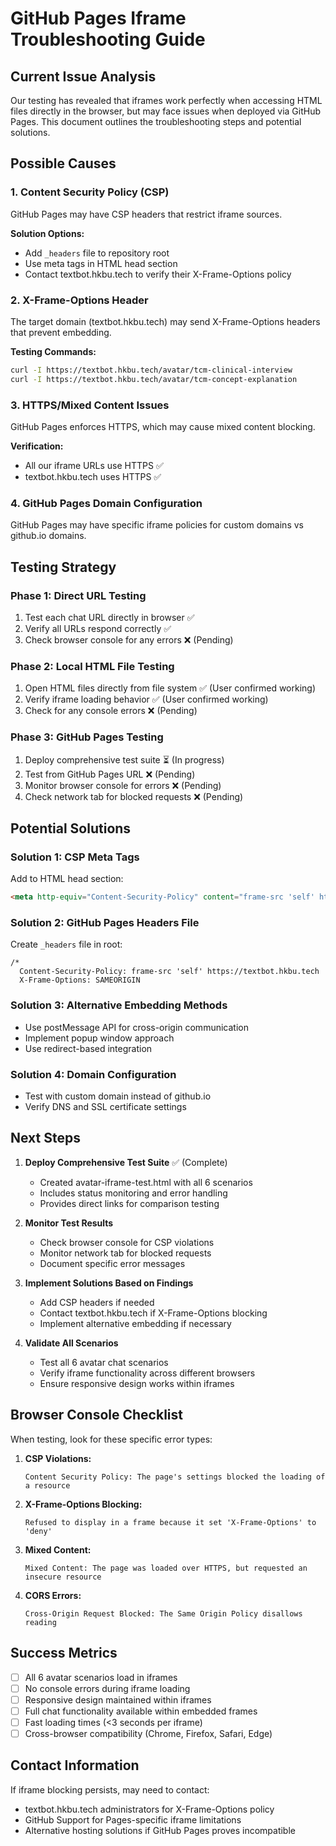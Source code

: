 # GitHub Pages Iframe Troubleshooting Guide

## Current Issue Analysis

Our testing has revealed that iframes work perfectly when accessing HTML files directly in the browser, but may face issues when deployed via GitHub Pages. This document outlines the troubleshooting steps and potential solutions.

## Possible Causes

### 1. Content Security Policy (CSP)
GitHub Pages may have CSP headers that restrict iframe sources.

**Solution Options:**
- Add `_headers` file to repository root
- Use meta tags in HTML head section
- Contact textbot.hkbu.tech to verify their X-Frame-Options policy

### 2. X-Frame-Options Header
The target domain (textbot.hkbu.tech) may send X-Frame-Options headers that prevent embedding.

**Testing Commands:**
```bash
curl -I https://textbot.hkbu.tech/avatar/tcm-clinical-interview
curl -I https://textbot.hkbu.tech/avatar/tcm-concept-explanation
```

### 3. HTTPS/Mixed Content Issues
GitHub Pages enforces HTTPS, which may cause mixed content blocking.

**Verification:**
- All our iframe URLs use HTTPS ✅
- textbot.hkbu.tech uses HTTPS ✅

### 4. GitHub Pages Domain Configuration
GitHub Pages may have specific iframe policies for custom domains vs github.io domains.

## Testing Strategy

### Phase 1: Direct URL Testing
1. Test each chat URL directly in browser ✅
2. Verify all URLs respond correctly ✅
3. Check browser console for any errors ❌ (Pending)

### Phase 2: Local HTML File Testing
1. Open HTML files directly from file system ✅ (User confirmed working)
2. Verify iframe loading behavior ✅ (User confirmed working)
3. Check for any console errors ❌ (Pending)

### Phase 3: GitHub Pages Testing
1. Deploy comprehensive test suite ⏳ (In progress)
2. Test from GitHub Pages URL ❌ (Pending)
3. Monitor browser console for errors ❌ (Pending)
4. Check network tab for blocked requests ❌ (Pending)

## Potential Solutions

### Solution 1: CSP Meta Tags
Add to HTML head section:
```html
<meta http-equiv="Content-Security-Policy" content="frame-src 'self' https://textbot.hkbu.tech; default-src 'self';">
```

### Solution 2: GitHub Pages Headers File
Create `_headers` file in root:
```
/*
  Content-Security-Policy: frame-src 'self' https://textbot.hkbu.tech
  X-Frame-Options: SAMEORIGIN
```

### Solution 3: Alternative Embedding Methods
- Use postMessage API for cross-origin communication
- Implement popup window approach
- Use redirect-based integration

### Solution 4: Domain Configuration
- Test with custom domain instead of github.io
- Verify DNS and SSL certificate settings

## Next Steps

1. **Deploy Comprehensive Test Suite** ✅ (Complete)
   - Created avatar-iframe-test.html with all 6 scenarios
   - Includes status monitoring and error handling
   - Provides direct links for comparison testing

2. **Monitor Test Results**
   - Check browser console for CSP violations
   - Monitor network tab for blocked requests
   - Document specific error messages

3. **Implement Solutions Based on Findings**
   - Add CSP headers if needed
   - Contact textbot.hkbu.tech if X-Frame-Options blocking
   - Implement alternative embedding if necessary

4. **Validate All Scenarios**
   - Test all 6 avatar chat scenarios
   - Verify iframe functionality across different browsers
   - Ensure responsive design works within iframes

## Browser Console Checklist

When testing, look for these specific error types:

1. **CSP Violations:**
   ```
   Content Security Policy: The page's settings blocked the loading of a resource
   ```

2. **X-Frame-Options Blocking:**
   ```
   Refused to display in a frame because it set 'X-Frame-Options' to 'deny'
   ```

3. **Mixed Content:**
   ```
   Mixed Content: The page was loaded over HTTPS, but requested an insecure resource
   ```

4. **CORS Errors:**
   ```
   Cross-Origin Request Blocked: The Same Origin Policy disallows reading
   ```

## Success Metrics

- [ ] All 6 avatar scenarios load in iframes
- [ ] No console errors during iframe loading
- [ ] Responsive design maintained within iframes
- [ ] Full chat functionality available within embedded frames
- [ ] Fast loading times (<3 seconds per iframe)
- [ ] Cross-browser compatibility (Chrome, Firefox, Safari, Edge)

## Contact Information

If iframe blocking persists, may need to contact:
- textbot.hkbu.tech administrators for X-Frame-Options policy
- GitHub Support for Pages-specific iframe limitations
- Alternative hosting solutions if GitHub Pages proves incompatible